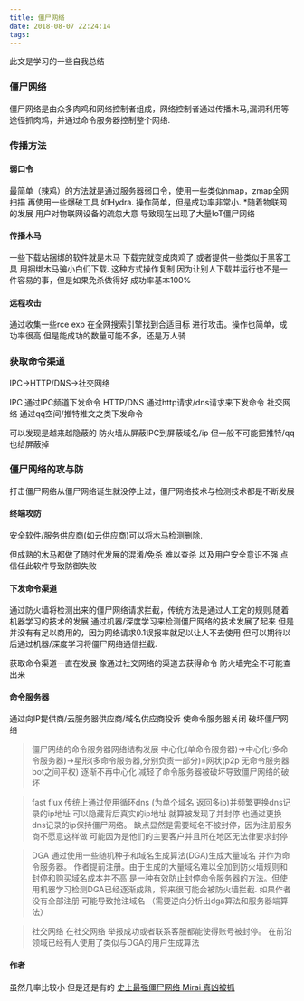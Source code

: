 ```yaml
---
title: 僵尸网络
date: 2018-08-07 22:24:14
tags:
---
```

此文是学习的一些自我总结

### 僵尸网络
僵尸网络是由众多肉鸡和网络控制者组成，网络控制者通过传播木马,漏洞利用等途径抓肉鸡，并通过命令服务器控制整个网络.

### 传播方法
#### 弱口令
最简单（辣鸡）的方法就是通过服务器弱口令，使用一些类似nmap，zmap全网扫描 再使用一些爆破工具 如Hydra. 操作简单，但是成功率非常小.
\*随着物联网的发展 用户对物联网设备的疏忽大意 导致现在出现了大量IoT僵尸网络

#### 传播木马
一些下载站捆绑的软件就是木马 下载完就变成肉鸡了.或者提供一些类似于黑客工具 用捆绑木马骗小白们下载. 这种方式操作复制 因为让别人下载并运行也不是一件容易的事，但是如果免杀做得好 成功率基本100%

#### 远程攻击
通过收集一些rce exp 在全网搜索引擎找到合适目标 进行攻击。操作也简单，成功率很高.但是能成功的数量可能不多，还是万人骑


### 获取命令渠道
 IPC->HTTP/DNS->社交网络

IPC 通过IPC频道下发命令
HTTP/DNS 通过http请求/dns请求来下发命令
社交网络  通过qq空间/推特推文之类下发命令

可以发现是越来越隐蔽的 防火墙从屏蔽IPC到屏蔽域名/ip 但一般不可能把推特/qq也给屏蔽掉

### 僵尸网络的攻与防
打击僵尸网络从僵尸网络诞生就没停止过，僵尸网络技术与检测技术都是不断发展

#### 终端攻防
安全软件/服务供应商(如云供应商)可以将木马检测删除.

但成熟的木马都做了随时代发展的混淆/免杀 难以查杀 以及用户安全意识不强 点信任此软件导致防御失败

#### 下发命令渠道
通过防火墙将检测出来的僵尸网络请求拦截，传统方法是通过人工定的规则.随着机器学习的技术的发展 通过机器/深度学习来检测僵尸网络的技术发展了起来 但是并没有有足以商用的，因为网络请求0.1误报率就足以让人不去使用 但可以期待以后通过机器/深度学习将僵尸网络通信拦截.

获取命令渠道一直在发展 像通过社交网络的渠道去获得命令 防火墙完全不可能查出来


#### 命令服务器
通过向IP提供商/云服务器供应商/域名供应商投诉 使命令服务器关闭 破坏僵尸网络

> 僵尸网络的命令服务器网络结构发展
  中心化(单命令服务器)->中心化(多命令服务器)->星形(多命令服务器,分别负责一部分)=网状(p2p 无命令服务器 bot之间平权)
  逐渐不再中心化 减轻了命令服务器被破坏导致僵尸网络的破坏

> fast flux
传统上通过使用循环dns (为单个域名 返回多ip)并频繁更换dns记录的ip地址  可以隐藏背后真实的ip地址 就算被发现了并封停 也通过更换dns记录的ip保持僵尸网络。 缺点显然是需要域名不被封停，因为注册服务商不愿意这样做  可能因为是他们的主要客户并且所在地区无法律要求封停

> DGA
通过使用一些随机种子和域名生成算法(DGA)生成大量域名 并作为命令服务器。 作者提前注册。由于生成的大量域名难以全加到防火墙规则和封停和购买域名成本并不高 是一种有效防止封停命令服务器的方法。但使用机器学习检测DGA已经逐渐成熟，将来很可能会被防火墙拦截.
如果作者没有全部注册 可能导致抢注域名 （需要逆向分析出dga算法和服务器端算法）

> 社交网络
在社交网络 举报成功或者联系客服都能使得账号被封停。 在前沿领域已经有人使用了类似与DGA的用户生成算法


#### 作者
虽然几率比较小 但是还是有的 [史上最强僵尸网络 Mirai 真凶被抓](https://www.leiphone.com/news/201712/Zh27v3v2MggYZNul.html)
